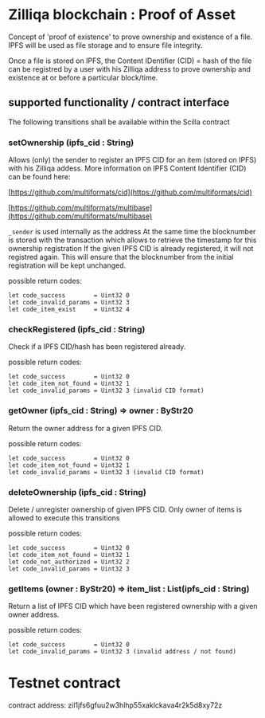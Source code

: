 # Zilliqa blockchain : Proof of Asset

Concept of 'proof of existence' to prove ownership and existence of a file. IPFS will be used as file storage and to ensure file integrity.

Once a file is stored on IPFS, the Content IDentifier (CID) = hash of the file can be registred by a user with his Zilliqa address to prove ownership and existence at or before a particular block/time.


## supported functionality / contract interface

The following transitions shall be available within the Scilla contract

### setOwnership (ipfs_cid : String)
Allows (only) the sender to register an IPFS CID for an item (stored on IPFS) with his Zilliqa addess.
More information on IPFS Content Identifier (CID) can be found here:

[https://github.com/multiformats/cid](https://github.com/multiformats/cid)

[https://github.com/multiformats/multibase](https://github.com/multiformats/multibase)


`_sender` is used internally as the address
At the same time the blocknumber is stored with the transaction which allows to retrieve the timestamp for this ownership registration
If the given IPFS CID is already registered, it will not registred again. This will ensure that the blocknumber from the initial registration will be kept unchanged.

possible return codes:
```
let code_success        = Uint32 0
let code_invalid_params = Uint32 3
let code_item_exist     = Uint32 4
```

### checkRegistered (ipfs_cid : String)
Check if a IPFS CID/hash has been registered already.

possible return codes:
```
let code_success        = Uint32 0
let code_item_not_found = Uint32 1
let code_invalid_params = Uint32 3 (invalid CID format)
```

### getOwner (ipfs_cid : String) => owner : ByStr20
Return the owner address for a given IPFS CID.

possible return codes:
```
let code_success        = Uint32 0
let code_item_not_found = Uint32 1
let code_invalid_params = Uint32 3 (invalid CID format)
```

### deleteOwnership (ipfs_cid : String)
Delete / unregister ownership of given IPFS CID.
Only owner of items is allowed to execute this transitions

possible return codes:

```
let code_success        = Uint32 0
let code_item_not_found = Uint32 1
let code_not_authorized = Uint32 2
let code_invalid_params = Uint32 3
```

### getItems (owner : ByStr20) => item_list : List(ipfs_cid : String)
Return a list of IPFS CID which have been registered ownership with a given owner address.

possible return codes:
```
let code_success        = Uint32 0
let code_invalid_params = Uint32 3 (invalid address / not found)
```

# Testnet contract
contract address: zil1jfs6gfuu2w3hlhp55xaklckava4r2k5d8xy72z

